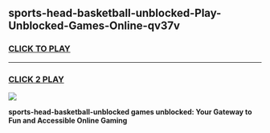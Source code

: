 
## sports-head-basketball-unblocked-Play-Unblocked-Games-Online-qv37v
<h3>
<a href="https://premium76.site?title=sports-head-basketball-unblocked&ref=25A">CLICK TO PLAY</a></h3>
<hr>

<h3>
<a href="https://premium76.site?title=sports-head-basketball-unblocked&ref=25A">CLICK 2 PLAY</a>
  
</h3>

<a href="https://premium76.site?title=sports-head-basketball-unblocked&ref=25A"><img src="https://clearcache.store/games.png"></a>


**sports-head-basketball-unblocked games unblocked: Your Gateway to Fun and Accessible Online Gaming**
